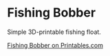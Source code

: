 # Fishing Bobber

Simple 3D-printable fishing float.

[Fishing Bobber on Printables.com](https://www.printables.com/model/1302608-fishing-float-bobber)
